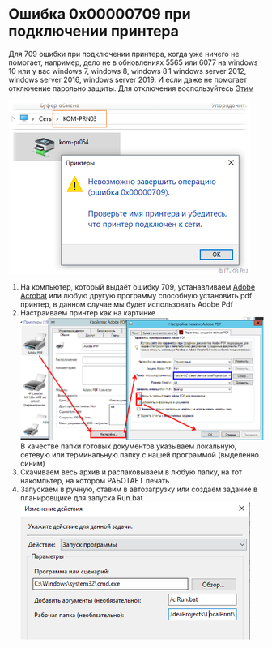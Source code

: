 # Ошибка 0x00000709 при подключении принтера
Для 709 ошибки при подключении принтера, когда уже ничего не помогает, например, дело не в обновлениях 5565 или 6077 на windows 10 или у вас windows 7, windows 8, windows 8.1 windows server 2012, windows server 2016, windows server 2019. И если даже не помогает отключение парольно защиты. Для отключения воспользуйтесь [Этим](https://github.com/Bergi-bear/AnyKeyScripts/blob/master/PrintUser/PrintUser.bat)

![alt tag](https://github.com/Bergi-bear/LocalPrint/blob/main/ReadMe/Error.png?raw=true)
1. На компьютер, который выдаёт ошибку 709, устанавливаем [Adobe Acrobat](https://cloud.mail.ru/public/SCNF/nX8hsW1hY) или любую другую программу способную установить pdf принтер, в данном случае мы будет использовать Adobe Pdf 
2. Настраиваем принтер как на картинке
![alt tag](https://github.com/Bergi-bear/LocalPrint/blob/main/ReadMe/AdobePdf.png?raw=true)
В качестве папки готовых документов указываем локальную, сетевую или терминальную папку с нашей программой (выделенно синим)
3. Скачиваем весь архив и распаковываем в любую папку, на тот накомпьтер, на котором РАБОТАЕТ печать
4. Запускаем в ручную, ставим в автозагрузку или создаём задание в планировщике для запуска Run.bat 
![alt tag](https://github.com/Bergi-bear/LocalPrint/blob/main/ReadMe/SheldureSettings.png?raw=true)
